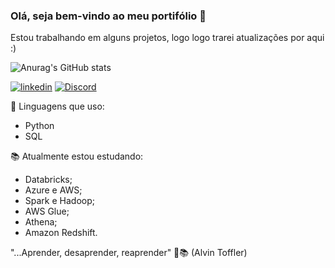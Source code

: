 ### Olá, seja bem-vindo ao meu portifólio  👋
Estou trabalhando em alguns projetos, logo logo trarei atualizações por aqui :)

![Anurag's GitHub stats](https://github-readme-stats.vercel.app/api?username=brunolopesk&show_icons=true&theme=onedark)

[![linkedin](https://img.shields.io/badge/LinkedIn-0077B5?style=for-the-badge&logo=linkedin&logoColor=white)](https://www.linkedin.com/in/bruno-santos-581a11240/)
[![Discord](https://img.shields.io/badge/Discord-7289DA?style=for-the-badge&logo=discord&logoColor=white)]()


🚀 Linguagens que uso:
- Python
- SQL
   

📚 Atualmente estou estudando:
- Databricks;
- Azure e AWS;
- Spark e Hadoop;
- AWS Glue;
- Athena;
- Amazon Redshift.


"...Aprender, desaprender, reaprender" 🚀📚 (Alvin Toffler)



